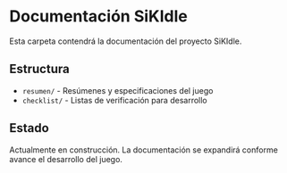 # Documentación SiKIdle

Esta carpeta contendrá la documentación del proyecto SiKIdle.

## Estructura

- `resumen/` - Resúmenes y especificaciones del juego
- `checklist/` - Listas de verificación para desarrollo

## Estado

Actualmente en construcción. La documentación se expandirá conforme avance el desarrollo del juego.
